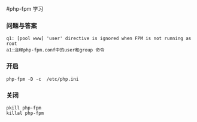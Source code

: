 #php-fpm 学习

### 问题与答案
    q1: [pool www] 'user' directive is ignored when FPM is not running as root 
    a1:注释php-fpm.conf中的user和group 命令

### 开启
    php-fpm -D -c  /etc/php.ini

### 关闭
    pkill php-fpm
    killal php-fpm
